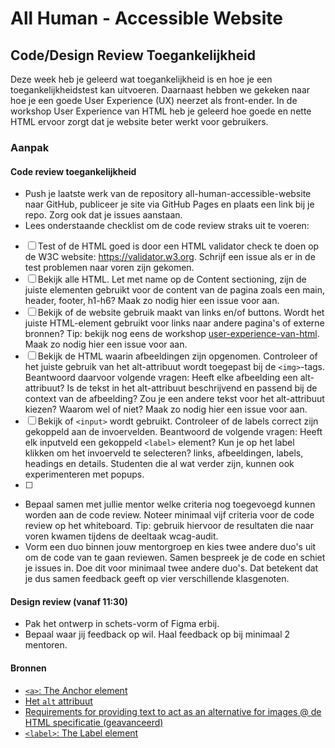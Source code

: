 # All Human - Accessible Website

## Code/Design Review Toegankelijkheid
Deze week heb je geleerd wat toegankelijkheid is en hoe je een toegankelijkheidstest kan uitvoeren. 
Daarnaast hebben we gekeken naar hoe je een goede User Experience (UX) neerzet als front-ender. In de workshop User Experience van HTML heb je geleerd hoe goede en nette HTML ervoor zorgt dat je website beter werkt voor gebruikers. 

### Aanpak

#### Code review toegankelijkheid
- Push je laatste werk van de repository all-human-accessible-website naar GitHub, publiceer je site via GitHub Pages en plaats een link bij je repo. Zorg ook dat je issues aanstaan.
- Lees onderstaande checklist om de code review straks uit te voeren:

- [ ] Test of de HTML goed is door een HTML validator check te doen op de W3C website: https://validator.w3.org. Schrijf een issue als er in de test problemen naar voren zijn gekomen. 
- [ ] Bekijk alle HTML. Let met name op de Content sectioning, zijn de juiste elementen gebruikt voor de content van de pagina zoals een main, header, footer, h1-h6? Maak zo nodig hier een issue voor aan.
- [ ] Bekijk of de website gebruik maakt van links en/of buttons. Wordt het juiste HTML-element gebruikt voor links naar andere pagina's of externe bronnen? Tip: bekijk nog eens de workshop [user-experience-van-html](https://github.com/fdnd-task/all-human-accessible-website/blob/main/docs/user-experience-van-html.md#links). Maak zo nodig hier een issue voor aan.
- [ ] Bekijk de HTML waarin afbeeldingen zijn opgenomen. Controleer of het juiste gebruik van het alt-attribuut wordt toegepast bij de `<img>`-tags. Beantwoord daarvoor volgende vragen: Heeft elke afbeelding een alt-attribuut? Is de tekst in het alt-attribuut beschrijvend en passend bij de context van de afbeelding? Zou je een andere tekst voor het alt-attribuut kiezen? Waarom wel of niet? Maak zo nodig hier een issue voor aan.
- [ ] Bekijk of `<input>` wordt gebruikt. Controleer of de labels correct zijn gekoppeld aan de invoervelden. Beantwoord de volgende vragen: Heeft elk inputveld een gekoppeld `<label>` element? Kun je op het label klikken om het invoerveld te selecteren? 
links, afbeeldingen, labels, headings en details. Studenten die al wat verder zijn, kunnen ook experimenteren met popups.
- [ ] 
- Bepaal samen met jullie mentor welke criteria nog toegevoegd kunnen worden aan de code review. Noteer minimaal vijf criteria voor de code review op het whiteboard. Tip: gebruik hiervoor de resultaten die naar voren kwamen tijdens de deeltaak wcag-audit.
- Vorm een duo binnen jouw mentorgroep en kies twee andere duo's uit om de code van te gaan reviewen. Samen bespreek je de code en schiet je issues in. Doe dit voor minimaal twee andere duo's. Dat betekent dat je dus samen feedback geeft op vier verschillende klasgenoten. 

#### Design review (vanaf 11:30)
- Pak het ontwerp in schets-vorm of Figma erbij. 
- Bepaal waar jij feedback op wil. Haal feedback op bij minimaal 2 mentoren.  

#### Bronnen

- [`<a>`: The Anchor element](https://developer.mozilla.org/en-US/docs/Web/HTML/Element/a)
- [Het `alt` attribuut](https://developer.mozilla.org/en-US/docs/Web/API/HTMLImageElement/alt#usage_notes)
- [Requirements for providing text to act as an alternative for images @ de HTML specificatie (geavanceerd)](https://html.spec.whatwg.org/multipage/images.html#alt)
- [`<label>`: The Label element](https://developer.mozilla.org/en-US/docs/Web/HTML/Element/label)


<!-- 
In de code en design review de "UX van HTML" workshop laten terugkomen 

En misschien studenten optioneel om design feedback laten vragen? Moeten ze zelf bedenken waar ze feedback op willen en dan naar 2 mensen stappen

-->



